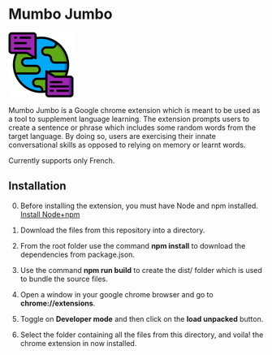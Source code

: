 # Mumbo Jumbo

![French Speaker](assets/worldText128.png)

Mumbo Jumbo is a Google chrome extension which is meant to be used as a tool to supplement language learning. The extension prompts users to create a sentence or phrase which includes some random words from the target language. By doing so, users are exercising their innate conversational skills as opposed to relying on memory or learnt words.


Currently supports only French.

## Installation

0. Before installing the extension, you must have Node and npm installed. [Install Node+npm](https://nodejs.org/)

1. Download the files from this repository into a directory.

2. From the root folder use the command **npm install** to download the dependencies from package.json.

3. Use the command **npm run build** to create the dist/ folder which is used to bundle the source files.

4. Open a window in your google chrome browser and go to **chrome://extensions**.

5. Toggle on **Developer mode** and then click on the **load unpacked** button.

6. Select the folder containing all the files from this directory, and voila! the chrome extension in now installed.
